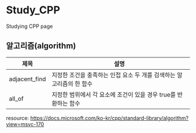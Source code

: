 # Study_CPP
Studying CPP page

## 알고리즘(algorithm)

|제목|설명|
|-----|--------------|
|adjacent_find|지정한 조건을 충족하는 인접 요소 두 개를 검색하는 알고리즘의 한 함수|
|all_of|지정한 범위에서 각 요소에 조건이 있을 경우 true를 반환하는 함수|




resource: https://docs.microsoft.com/ko-kr/cpp/standard-library/algorithm?view=msvc-170
